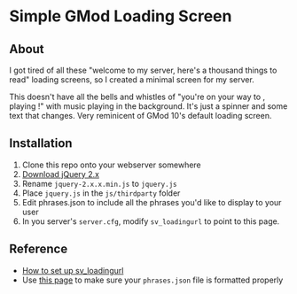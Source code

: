 # Simple GMod Loading Screen

## About

I got tired of all these "welcome to my server, here's a thousand things to read" loading screens, so I created a minimal screen for my server.

This doesn't have all the bells and whistles of "you're on your way to <host>, playing <map>!" with music playing in the background. It's just a spinner and some text that changes. Very reminicent of GMod 10's default loading screen.

## Installation

1. Clone this repo onto your webserver somewhere 
2. [Download jQuery 2.x][1]
3. Rename `jquery-2.x.x.min.js` to `jquery.js`
4. Place `jquery.js` in the `js/thirdparty` folder
5. Edit phrases.json to include all the phrases you'd like to display to your user
6. In you server's `server.cfg`, modify `sv_loadingurl` to point to this page.

## Reference

- [How to set up sv_loadingurl][2]
- Use [this page][3] to make sure your `phrases.json` file is formatted properly

[1]: https://jquery.com/download/#jquery-2-x
[2]: https://wiki.garrysmod.com/page/Loading_URL
[3]: http://jsonlint.com/
